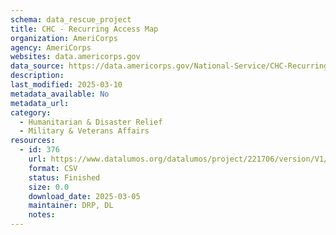 ```yaml
---
schema: data_rescue_project 
title: CHC - Recurring Access Map
organization: AmeriCorps
agency: AmeriCorps
websites: data.americorps.gov
data_source: https://data.americorps.gov/National-Service/CHC-Recurring-Access-Map/45et-2j4c
description: 
last_modified: 2025-03-10
metadata_available: No
metadata_url: 
category:
  - Humanitarian & Disaster Relief 
  - Military & Veterans Affairs 
resources:
  - id: 376
    url: https://www.datalumos.org/datalumos/project/221706/version/V1/view
    format: CSV
    status: Finished
    size: 0.0
    download_date: 2025-03-05
    maintainer: DRP, DL
    notes: 
---
```

